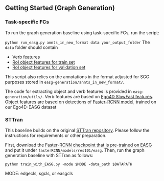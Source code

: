 ## Getting Started (Graph Generation)
### Task-specific FCs
To run the graph generation baseline using task-specific FCs, run the script:

`python run_easg.py annts_in_new_format data your_output_folder`
                                                                                                                                                                                                        The `data` folder should contain
* [Verb features](https://iplab.dmi.unict.it/sharing/EASG/verb_features.pt)
* [RoI object features for train set](https://iplab.dmi.unict.it/sharing/EASG/roi_feats_train.pkl)
* [RoI object features for validation set](https://iplab.dmi.unict.it/sharing/EASG/roi_feats_val.pkl)

This script also relies on the annotations in the format adjusted for SGG purposes stored in `easg-generation/annts_in_new_format/`.

The code for extracting object and verb features is provided in `easg-generation/utils/`. Verb features are based on [Ego4D SlowFast features](https://ego4d-data.org/docs/data/features/). Object features are based on detections of [Faster-RCNN model](https://iplab.dmi.unict.it/sharing/EASG/model_final.pth), trained on our Ego4D-EASG dataset

### STTran
This baseline builds on the original [STTran repository](https://github.com/yrcong/STTran). Please follow the instructions for requirements or other preparation.

First, download the [Faster-RCNN checkpoint that is pre-trained on EASG](https://iplab.dmi.unict.it/sharing/EASG/faster_rcnn_1_11_952.pth) and put it under `fasterRCNN/models/res101/easg`. 
Then, run the graph generation baseline with STTran as follows:

`python train_with_EASG.py -mode $MODE -data_path $DATAPATH`

MODE: edgecls, sgcls, or easgcls
